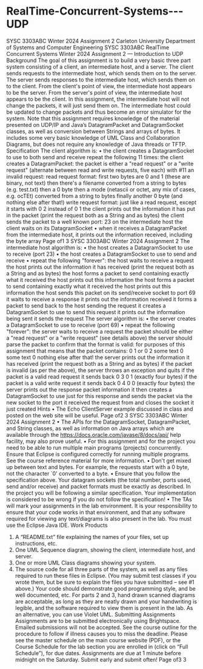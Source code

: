 # RealTime-Concurrent-Systems---UDP
SYSC 3303ABC Winter 2024 Assignment 2
Carleton University
Department of Systems and Computer Engineering
SYSC 3303ABC RealTime Concurrent Systems Winter 2024
Assignment 2 — Introduction to UDP
Background
The goal of this assignment is to build a very basic three part system consisting of a client, an
intermediate host, and a server. The client sends requests to the intermediate host, which sends them
on to the server. The server sends responses to the intermediate host, which sends them on to the
client. From the client's point of view, the intermediate host appears to be the server. From the server's
point of view, the intermediate host appears to be the client. In this assignment, the intermediate host
will not change the packets, it will just send them on. The intermediate host could be updated to
change packets and thus become an error simulator for the system.
Note that this assignment requires knowledge of the material presented on UDP/IP and Java’s
DatagramPacket and DatagramSocket classes, as well as conversion between Strings and arrays of
bytes. It includes some very basic knowledge of UML Class and Collaboration Diagrams, but does not
require any knowledge of Java threads or TFTP.
Specification
The client algorithm is:
• the client creates a DatagramSocket to use to both send and receive repeat the following 11 times:
the client creates a DatagramPacket:
the packet is either a "read request" or a "write request" (alternate between read and
write requests, five each) with #11 an invalid request:
read request format:
first two bytes are 0 and 1 (these are binary, not text)
then there's a filename converted from a string to bytes (e.g. test.txt)
then a 0 byte
then a mode (netascii or octet, any mix of cases, e.g. ocTEt) converted from a
string to bytes
finally another 0 byte (and nothing else after that!)
write request format:
just like a read request, except it starts with 0 2 instead of 0 1
the client prints out the information it has put in the packet (print the request both as a String
and as bytes)
the client sends the packet to a well known port: 23 on the intermediate host the client waits
on its DatagramSocket
• when it receives a DatagramPacket from the intermediate host, it prints out the information
received, including the byte array
Page of1 3
SYSC 3303ABC Winter 2024 Assignment 2
The intermediate host algorithm is:
• the host creates a DatagramSocket to use to receive (port 23)
• the host creates a DatagramSocket to use to send and receive
• repeat the following "forever":
the host waits to receive a request
the host prints out the information it has received (print the request both as a String and as
bytes)
the host forms a packet to send containing exactly what it received
the host prints out this information
the host forms a packet to send containing exactly what it received the host prints out this
information
the host sends this packet on its send/receive socket to port 69 it waits to receive a response
it prints out the information received
it forms a packet to send back to the host sending the request
it creates a DatagramSocket to use to send this request
it prints out the information being sent
it sends the request
The server algorithm is:
• the server creates a DatagramSocket to use to receive (port 69)
• repeat the following "forever":
the server waits to receive a request
the packet should be either a "read request" or a "write request" (see details above)
the server should parse the packet to confirm that the format is valid: for purposes of
this assignment that means that the packet contains:
0 1 or 0 2
some text
0
some text
0
nothing else after that!
the server prints out the information it has received (print the request both as a String and as
bytes)
if the packet is invalid (as per the above), the server throws an exception and quits
if the packet is a valid read request it sends back 0 3 0 1 (exactly four bytes)
if the packet is a valid write request it sends back 0 4 0 0 (exactly four bytes)
the server prints out the response packet information
it then creates a DatagramSocket to use just for this response
and sends the packet via the new socket to the port it received the request from and closes
the socket it just created
Hints
• The Echo ClientServer example discussed in class and posted on the web site will be useful.
Page of2 3
SYSC 3303ABC Winter 2024 Assignment 2
• The APIs for the DatagramSocket, DatagramPacket, and String classes, as well as information on
Java arrays which are available through the https://docs.oracle.com/javase/8/docs/api/ help
facility, may also prove useful.
• For this assignment and for the project you need to be able to run multiple main programs
(projects) concurrently. Ensure that Eclipse is configured correctly for running multiple programs.
See the course reference material for more information.
• Don't get mixed up between text and bytes. For example, the requests start with a 0 byte, not the
character `0' converted to a byte.
• Ensure that you follow the specification above. Your datagram sockets (the total number, ports
used, send and/or receive) and packet formats must be exactly as described. In the project you will
be following a similar specification. Your implementation is considered to be wrong if you do not
follow the specification!
• The TAs will mark your assignments in the lab environment. It is your responsibility to ensure that
your code works in that environment, and that any software required for viewing any text/diagrams
is also present in the lab. You must use the Eclipse Java IDE.
Work Products
1. A “README.txt” file explaining the names of your files, set up instructions, etc.
2. One UML Sequence diagram, showing the client, intermediate host, and server.
3. One or more UML Class diagrams showing your system.
4. The source code for all three parts of the system, as well as any files required to run these files in
Eclipse. (You may submit test classes if you wrote them, but be sure to explain the files you have
submitted – see #1 above.) Your code should demonstrate good programming style, and be well
documented, etc.
For parts 2 and 3, hand drawn scanned diagrams are acceptable, as long as they are neatly drawn and
your handwriting is legible, and the software required to view them is present in the lab. As an
alternative, you can use Violet UML.
Submitting Assignments
Assignments are to be submitted electronically using Brightspace. Emailed submissions will not be
accepted. See the course outline for the procedure to follow if illness causes you to miss the deadline.
Please see the master schedule on the main course website (PDF), or the Course Schedule for the lab
section you are enrolled in (click on “Full Schedule”), for due dates. Assignments are due at 1 minute
before midnight on the Saturday. Submit early and submit often!
Page of3 3
